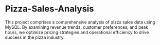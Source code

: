 # Pizza-Sales-Analysis
This project comprises a comprehensive analysis of pizza sales data using MySQL. By examining revenue trends, customer preferences, and peak hours, we optimize pricing strategies and operational efficiency to drive success in the pizza industry.
